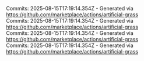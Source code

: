 Commits: 2025-08-15T17:19:14.354Z - Generated via https://github.com/marketplace/actions/artificial-grass
<br>
Commits: 2025-08-15T17:19:14.354Z - Generated via https://github.com/marketplace/actions/artificial-grass
<br>
Commits: 2025-08-15T17:19:14.354Z - Generated via https://github.com/marketplace/actions/artificial-grass
<br>
Commits: 2025-08-15T17:19:14.354Z - Generated via https://github.com/marketplace/actions/artificial-grass
<br>
